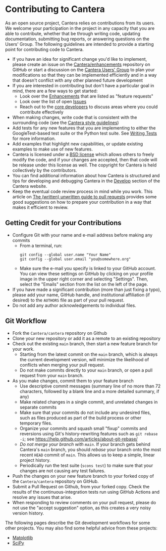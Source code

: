 # Contributing to Cantera

As an open source project, Cantera relies on contributions from its users. We welcome
your participation in the project in any capacity that you are able to contribute,
whether that be through writing code, updating documentation, submitting bug reports, or
answering questions on the Users' Group. The following guidelines are intended to
provide a starting point for contributing code to Cantera.

* If you have an idea for significant change you'd like to implement, please create an
  issue on the
  [Cantera/enhancements](https://github.com/Cantera/enhancements/issues/new/choose)
  repository on GitHub or start a discussion on the
  [Cantera Users' Group](https://groups.google.com/g/cantera-users) to plan your
  modifications so that they can be implemented efficiently and in a way that doesn't
  conflict with any other planned future development
* If you are interested in contributing but don't have a particular goal in mind, there
  are a few ways to get started:
  * Look over the [Enhancements](https://github.com/Cantera/enhancements/issues) that are listed as "feature requests"
  * Look over the list of open [Issues](https://github.com/Cantera/cantera/issues)
  * Reach out to the [core developers](mailto:developers@cantera.org) to discuss areas
    where you could contribute effectively
* When making changes, write code that is consistent with the surrounding code
  (see the [Cantera style guidelines](https://cantera.org/dev/develop/style-guidelines.html))
* Add tests for any new features that you are implementing to either the
  GoogleTest-based test suite or the Python test suite. See
  [Writing Tests](https://cantera.org/dev/develop/writing-tests.html) for more
  information.
* Add examples that highlight new capabilities, or update existing examples to make use
  of new features.
* Cantera is licensed under a [BSD
  license](https://github.com/Cantera/cantera/blob/main/License.txt) which
  allows others to freely modify the code, and if your changes are accepted,
  then that code will be release under this license as well. The copyright for
  Cantera is held collectively by the contributors.
* You can find additional information about how Cantera is structured and tips for
  developing and debugging Cantera in the [Develop](https://cantera.org/dev/develop/)
  section of the Cantera website.
* Keep the eventual code review process in mind while you work. This article on
  [The (written) unwritten guide to pull requests](https://www.atlassian.com/blog/git/written-unwritten-guide-pull-requests) provides some good suggestions on how to
  prepare your contribution in a way that makes it efficient to review.

## Getting Credit for your Contributions
* Configure Git with your name and e-mail address before making any commits
  * From a terminal, run:
    ```shell
    git config --global user.name "Your Name"
    git config --global user.email "you@somewhere.org"
    ```
  * Make sure the e-mail you specify is linked to your GitHub account. You can view
    these settings on GitHub by clicking on your profile image in the upper right corner
    and selecting "Settings". Then, select the "Emails" section from the list on the
    left of the page.
* If you have made a significant contribution (more than just fixing a typo), please add
  your name, GitHub handle, and institutional affiliation (if desired) to the `AUTHORS`
  file as part of your pull request.
* Do not add any author acknowledgements to individual files.

## Git Workflow

* Fork the `Cantera/cantera` repository on Github
* Clone your new repository or add it as a remote to an existing repository
* Check out the existing `main` branch, then start a new feature branch for your work.
  * Starting from the latest commit on the `main` branch, which is always the current
    development version, will minimize the likelihood of conflicts when merging your
    pull request.
  * Do not make commits directly to your `main` branch, or open a pull request from your
    `main` branch.
* As you make changes, commit them to your feature branch
  * Use descriptive commit messages (summary line of no more than 72 characters,
    followed by a blank line and a more detailed summary, if any)
  * Make related changes in a single commit, and unrelated changes in separate commits
  * Make sure that your commits do not include any undesired files, such as files
    produced as part of the build process or other temporary files.
  * Organize your commits and squash small "fixup" commits and reversions using Git's
    history-rewriting features such as `git rebase -i`; see
    <https://help.github.com/articles/about-git-rebase/>
  * *Do not merge your branch with `main`*. If your branch gets behind Cantera's `main`
    branch, you should *rebase* your branch onto the most recent `HEAD` commit of
    `main`. This allows us to keep a simple, linear project history.
  * Periodically run the test suite (`scons test`) to make sure that your
    changes are not causing any test failures.
* Push the changes on your new feature branch to your forked copy of the
  `Cantera/cantera` repository on GitHub.
* Submit a Pull Request on Github, from your forked copy. Check the results
  of the continuous-integration tests run using GitHub Actions and resolve
  any issues that arise.
* When responding to review comments on your pull request, please do not use the "accept
  suggestion" option, as this creates a very noisy version history.

The following pages describe the Git development workflows for some other projects. You
may also find some helpful advice from these projects:
* [Matplotlib](https://matplotlib.org/devdocs/devel/development_workflow.html)
* [SciPy](https://docs.scipy.org/doc/scipy/dev/contributor/development_workflow.html)
